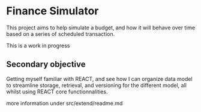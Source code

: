 # Finance Simulator

This project aims to help simulate a budget, and how it will behave over time
based on a series of scheduled transaction.

This is a work in progress

## Secondary objective

Getting myself familiar with REACT, and see how I can organize data model to
streamline storage, retrieval, and versioning for the different model, all
whilst using REACT core functionnalities.

more information under src/extend/readme.md